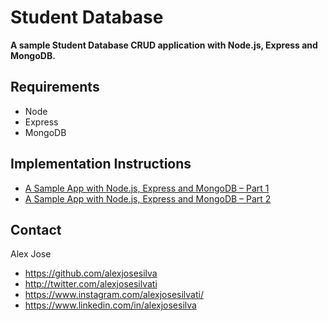 Student Database
=====================

**A sample Student Database CRUD application with Node.js, Express and MongoDB.**

## Requirements

* Node
* Express
* MongoDB

## Implementation Instructions

* [A Sample App with Node.js, Express and MongoDB – Part 1](https://medium.com/baixada-nerd/criando-um-crud-completo-com-nodejs-express-e-mongodb-parte-1-3-6c8389d7147d)
* [A Sample App with Node.js, Express and MongoDB – Part 2](https://medium.com/baixada-nerd/criando-um-crud-completo-com-nodejs-express-e-mongodb-parte-2-3-220a127d586f)

## Contact

Alex Jose

- https://github.com/alexjosesilva
- http://twitter.com/alexjosesilvati
- https://www.instagram.com/alexjosesilvati/
- https://www.linkedin.com/in/alexjosesilva

